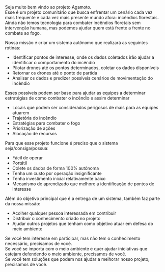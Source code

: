 Seja muito bem vindo ao projeto Agamoto.<br />
Esse é um projeto comunitário que busca enfrentar um cenário cada vez mais frequente e cada vez mais presente mundo afora: incêndios florestais.<br />
Ainda não temos tecnologia para combater incêndios floretais sem intervenção humana, mas podemos ajudar quem está frente a frente no combate ao fogo.<br />

Nossa missão é criar um sistema autônomo que realizará as seguintes rotinas:
- Identificar pontos de interesse, onde os dados coletados irão ajudar a identificar o comportamento do incêndio
- Pilotar drones até os pontos determinados, coletar os dados disponíveis
- Retornar os drones até o ponto de partida
- Analisar os dados e predizer possíveis cenários de movimentação do incêndio

Esses possíveis podem ser base para ajudar as equipes a determinar estratégias de como combater o incêndio e assim determinar
- Locais que podem ser considerados perigosos de mais para as equipes atuarem
- Trajetória do incêndio
- Estratégias para combater o fogo
- Priorização de ações
- Alocação de recursos

Para que esse projeto funcione é preciso que o sistema seja/consiga/possua:
- Fácil de operar
- Portátil
- Colete os dados de forma 100% autônoma
- Tenha um custo por operação insignificante
- Tenha investimento inicial relativamente baixo
- Mecanismo de aprendizado que melhore a identificação de pontos de interesse

Além do objetivo principal que é a entrega de um sistema, também faz parte da nossa missão:
- Acolher qualquer pessoa interessada em contribuir
- Distribuir o conhecimento criado no projeto
- Ajudar outros projetos que tenham como objetivo atuar em defesa do meio ambiente

Se você tem interesse em participar, mas não tem o conhecimento necessário, precisamos de você.<br />
Se você se importa com o meio ambiente e quer ajudar iniciativas que estejam defendendo o meio ambiente, precisamos de você.<br />
Se você tem soluções que podem nos ajudar a melhorar nosso projeto, precisamos de você.<br />
